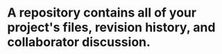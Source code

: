 # A repository contains all of your project's files, revision history, and collaborator discussion.

